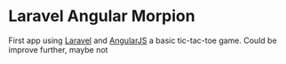 # Laravel Angular Morpion

First app using [Laravel](http://laravel.com/) and [AngularJS](http://www.angularjs.org) a basic tic-tac-toe game.
Could be improve further, maybe not

